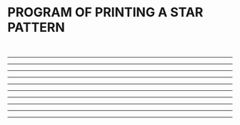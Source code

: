 # PROGRAM OF PRINTING A STAR PATTERN
<br>

  *  *  *  *  *  *  *  *  *  *       
  *        *        *        *         
  *        *        *        *       
  *        *        *        *       
  *        *        *        *       
  *        *        *        *       
  *        *        *        *       
  *        *        *        *       
  *        *        *        *       
  *  *  *  *  *  *  *  *  *  *       
